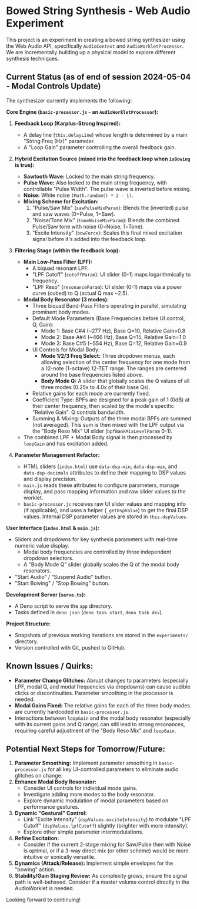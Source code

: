 # Bowed String Synthesis - Web Audio Experiment

This project is an experiment in creating a bowed string synthesizer using the Web Audio API, specifically `AudioContext` and `AudioWorkletProcessor`. We are incrementally building up a physical model to explore different synthesis techniques.

## Current Status (as of end of session 2024-05-04 - Modal Controls Update)
<!-- Please update date as needed -->

The synthesizer currently implements the following:

**Core Engine (`basic-processor.js` - an `AudioWorkletProcessor`):**

1.  **Feedback Loop (Karplus-Strong Inspired):**
    *   A delay line (`this.delayLine`) whose length is determined by a main "String Freq (Hz)" parameter.
    *   A "Loop Gain" parameter controlling the overall feedback gain.

2.  **Hybrid Excitation Source (mixed into the feedback loop when `isBowing` is true):**
    *   **Sawtooth Wave:** Locked to the main string frequency.
    *   **Pulse Wave:** Also locked to the main string frequency, with controllable "Pulse Width". The pulse wave is inverted before mixing.
    *   **Noise:** White noise `(Math.random() * 2 - 1)`.
    *   **Mixing Scheme for Excitation:**
        1.  "Pulse/Saw Mix" (`sawPulseMixParam`): Blends the (inverted) pulse and saw waves (0=Pulse, 1=Saw).
        2.  "Noise/Tone Mix" (`toneNoiseMixParam`): Blends the combined Pulse/Saw tone with noise (0=Noise, 1=Tone).
        3.  "Excite Intensity" (`bowForce`): Scales this final mixed excitation signal before it's added into the feedback loop.

3.  **Filtering Stage (within the feedback loop):**
    *   **Main Low-Pass Filter (LPF):**
        *   A biquad resonant LPF.
        *   "LPF Cutoff" (`cutoffParam`): UI slider (0-1) maps logarithmically to frequency.
        *   "LPF Reso" (`resonanceParam`): UI slider (0-1) maps via a power curve (cubed) to Q (actual Q max ~2.5).
    *   **Modal Body Resonator (3 modes):**
        *   Three biquad Band-Pass Filters operating in parallel, simulating prominent body modes.
        *   Default Mode Parameters (Base Frequencies before UI control, Q, Gain):
            *   Mode 1: Base C#4 (~277 Hz), Base Q=10, Relative Gain=0.8
            *   Mode 2: Base A#4 (~466 Hz), Base Q=15, Relative Gain=1.0
            *   Mode 3: Base C#5 (~554 Hz), Base Q=12, Relative Gain=0.9
        *   UI Controls for Modal Body:
            *   **Mode 1/2/3 Freq Select:** Three dropdown menus, each allowing selection of the center frequency for one mode from a 12-note (1-octave) 12-TET range. The ranges are centered around the base frequencies listed above.
            *   **Body Mode Q:** A slider that globally scales the Q values of all three modes (0.25x to 4.0x of their base Qs).
        *   Relative gains for each mode are currently fixed.
        *   Coefficient Type: BPFs are designed for a peak gain of 1 (0dB) at their center frequency, then scaled by the mode's specific "Relative Gain". Q controls bandwidth.
        *   Summing & Mixing: Outputs of the three modal BPFs are summed (not averaged). This sum is then mixed with the LPF output via the "Body Reso Mix" UI slider (`bpfBankMixLevelParam` 0-1).
    *   The combined LPF + Modal Body signal is then processed by `loopGain` and has excitation added.

4.  **Parameter Management Refactor:**
    *   HTML sliders (`index.html`) use `data-dsp-min`, `data-dsp-max`, and `data-dsp-decimals` attributes to define their mapping to DSP values and display precision.
    *   `main.js` reads these attributes to configure parameters, manage display, and pass mapping information and raw slider values to the worklet.
    *   `basic-processor.js` receives raw UI slider values and mapping info (if applicable), and uses a helper (`_getDspValue`) to get the final DSP values. Internal DSP parameter values are stored in `this.dspValues`.

**User Interface (`index.html` & `main.js`):**

*   Sliders and dropdowns for key synthesis parameters with real-time numeric value display.
    *   Modal body frequencies are controlled by three independent dropdown selectors.
    *   A "Body Mode Q" slider globally scales the Q of the modal body resonators.
*   "Start Audio" / "Suspend Audio" button.
*   "Start Bowing" / "Stop Bowing" button.

**Development Server (`serve.ts`):**
*   A Deno script to serve the `app` directory.
*   Tasks defined in `deno.json` (`deno task start`, `deno task dev`).

**Project Structure:**
*   Snapshots of previous working iterations are stored in the `experiments/` directory.
*   Version controlled with Git, pushed to GitHub.

## Known Issues / Quirks:

*   **Parameter Change Glitches:** Abrupt changes to parameters (especially LPF, modal Q, and modal frequencies via dropdowns) can cause audible clicks or discontinuities. Parameter smoothing in the processor is needed.
*   **Modal Gains Fixed:** The relative gains for each of the three body modes are currently hardcoded in `basic-processor.js`.
*   Interactions between `loopGain` and the modal body resonator (especially with its current gains and Q range) can still lead to strong resonances, requiring careful adjustment of the "Body Reso Mix" and `loopGain`.

## Potential Next Steps for Tomorrow/Future:

1.  **Parameter Smoothing:** Implement parameter smoothing in `basic-processor.js` for all key UI-controlled parameters to eliminate audio glitches on change.
2.  **Enhance Modal Body Resonator:**
    *   Consider UI controls for individual mode gains.
    *   Investigate adding more modes to the body resonator.
    *   Explore dynamic modulation of modal parameters based on performance gestures.
3.  **Dynamic \"Gestural\" Control:**
    *   Link "Excite Intensity" (`dspValues.exciteIntensity`) to modulate "LPF Cutoff" (`dspValues.lpfCutoff`) slightly (brighter with more intensity).
    *   Explore other simple parameter intermodulations.
4.  **Refine Excitation:**
    *   Consider if the current 2-stage mixing for Saw/Pulse then with Noise is optimal, or if a 3-way direct mix (or other scheme) would be more intuitive or sonically versatile.
5.  **Dynamics (Attack/Release):** Implement simple envelopes for the "bowing" action.
6.  **Stability/Gain Staging Review:** As complexity grows, ensure the signal path is well-behaved. Consider if a master volume control directly in the AudioWorklet is needed.

Looking forward to continuing!